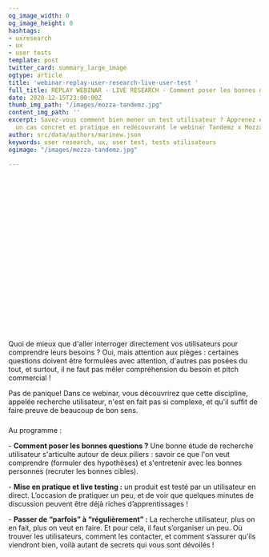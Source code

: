 ```yaml
---
og_image_width: 0
og_image_height: 0
hashtags:
- uxresearch
- ux
- user tests
template: post
twitter_card: summary_large_image
ogtype: article
title: 'webinar-replay-user-research-live-user-test '
full_title: REPLAY WEBINAR - LIVE RESEARCH - Comment poser les bonnes questions ?
date: 2020-12-15T23:00:00Z
thumb_img_path: "/images/mozza-tandemz.jpg"
content_img_path: ''
excerpt: Savez-vous comment bien mener un test utilisateur ? Apprenez en visionnant
  un cas concret et pratique en redécouvrant le webinar Tandemz x Mozza !
author: src/data/authors/marinew.json
keywords: user research, ux, user test, tests utilisateurs
ogimage: "/images/mozza-tandemz.jpg"

---
```

<iframe width="560" height="315" src="" frameborder="0" allow="accelerometer; autoplay; clipboard-write; encrypted-media; gyroscope; picture-in-picture" allowfullscreen></iframe>

Quoi de mieux que d'aller interroger directement vos utilisateurs pour comprendre leurs besoins ? Oui, mais attention aux pièges : certaines questions doivent être formulées avec attention, d'autres pas posées du tout, et surtout, il ne faut pas mêler compréhension du besoin et pitch commercial !

Pas de panique! Dans ce webinar, vous découvrirez que cette discipline, appelée recherche utilisateur, n'est en fait pas si complexe, et qu'il suffit de faire preuve de beaucoup de bon sens.

### 

Au programme :

\- **Comment poser les bonnes questions ?** Une bonne étude de recherche utilisateur s'articulte autour de deux piliers : savoir ce que l'on veut comprendre (formuler des hypothèses) et s'entretenir avec les bonnes personnes (recruter les bonnes cibles).

\- **Mise en pratique et live testing :** un produit est testé par un utilisateur en direct. L’occasion de pratiquer un peu, et de voir que quelques minutes de discussion peuvent être déjà riches d’apprentissages !

\- **Passer de “parfois” à “régulièrement” :** La recherche utilisateur, plus on en fait, plus on veut en faire. Et pour cela, il faut s’organiser un peu. Où trouver les utilisateurs, comment les contacter, et comment s’assurer qu’ils viendront bien, voilà autant de secrets qui vous sont dévoilés !